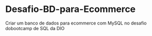 # Desafio-BD-para-Ecommerce
Criar um banco de dados para ecommerce com MySQL no desafio dobootcamp de SQL da DIO
